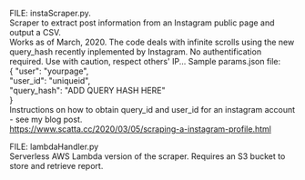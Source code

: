 FILE: instaScraper.py.  
Scraper to extract post information from an Instagram public page and output a CSV.  
Works as of March, 2020. The code deals with infinite scrolls using the new query_hash recently inplemented by Instagram. 
No authentification required. Use with caution, respect others' IP...
Sample params.json file:  
{
    "user": "yourpage",  
    "user_id": "uniqueid",  
    "query_hash": "ADD QUERY HASH HERE"  
}  
Instructions on how to obtain query_id and user_id for an instagram account - see my blog post.  
https://www.scatta.cc/2020/03/05/scraping-a-instagram-profile.html


FILE: lambdaHandler.py  
Serverless AWS Lambda version of the scraper. Requires an S3 bucket to store and retrieve report. 

